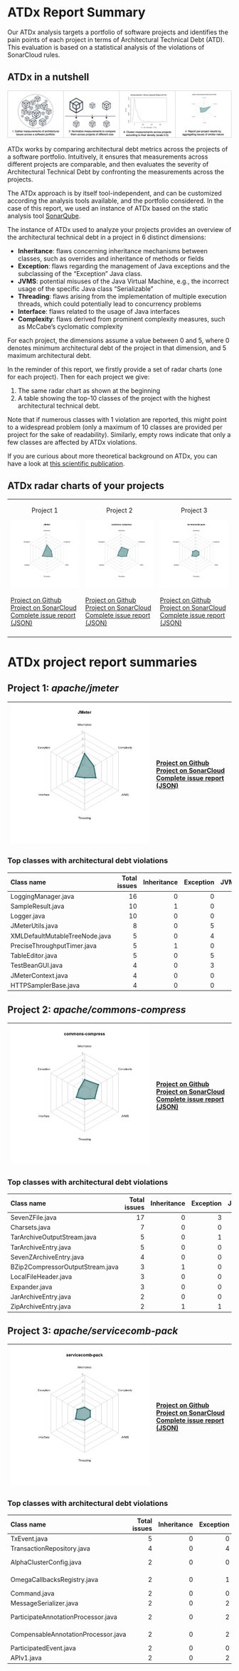 # ATDx Report Summary
Our ATDx analysis targets a portfolio of software projects and identifies the pain points of each project in terms of Architectural Technical Debt (ATD). This evaluation is based on a statistical analysis of the violations of SonarCloud rules.

## ATDx in a nutshell
![ATDx in a nutshell](https://raw.githubusercontent.com/S2-group/ATDx_reports/master/plots/atdx_in_a_nutshell.jpg)

ATDx works by comparing architectural debt metrics across the projects of a software portfolio. Intuitively, it ensures that measurements across different projects are comparable, and then evaluates the severity of Architectural Technical Debt by confronting the measurements across the projects.

The ATDx approach is by itself tool-independent, and can be customized according the analysis tools available, and the portfolio considered.
In the case of this report, we used an instance of ATDx based on the static analysis tool [SonarQube](https://www.sonarqube.org/).

The instance of ATDx used to analyze your projects provides an overview of the architectural technical debt in a project in 6 distinct dimensions:
* **Inheritance**: flaws concerning inheritance mechanisms between classes, such as overrides and inheritance of methods or fields
* **Exception**: flaws regarding the management of Java exceptions and the subclassing of the “Exception” Java class.
* **JVMS**: potential misuses of the Java Virtual Machine, e.g., the incorrect usage of the specific Java class “Serializable”
* **Threading**: flaws arising from the implementation of multiple execution threads, which could potentially lead to concurrency problems
* **Interface**: flaws related to the usage of Java interfaces
* **Complexity**: flaws derived from prominent complexity measures, such as McCabe’s cyclomatic complexity

For each project, the dimensions assume a value between 0 and 5, where 0 denotes minimum architectural debt of the project in that dimension, and 5 maximum architectural debt.

In the reminder of this report, we firstly provide a set of radar charts (one for each project). Then for each project we give:
1. The same radar chart as shown at the beginning
2. A table showing the top-10 classes of the project with the highest architectural technical debt.

Note that if numerous classes with 1 violation are reported, this might point to a widespread problem (only a maximum of 10 classes are provided per project for the sake of readability). Similarly, empty rows indicate that only a few classes are affected by ATDx violations.

If you are curious about more theoretical background on ATDx, you can have a look at [this scientific publication](https://robertoverdecchia.github.io/papers/ENASE_2020.pdf).

## ATDx radar charts of your projects
||||
|-|-|-|
|<p align="center">Project 1</p><img src="https://github.com/S2-group/ATDx_reports/blob/master/plots/JMeter.jpg"/> <p style="text-align:left">[Project on Github](https://github.com/apache/jmeter) <br> [Project on SonarCloud ](https://sonarcloud.io/dashboard?id=JMeter) <br> [Complete issue report (JSON)](https://github.com/S2-group/ATDx_reports/blob/master/jsons/JMeter.json)</p>|<p align="center">Project 2</p><img src="https://github.com/S2-group/ATDx_reports/blob/master/plots/commons-compress.jpg"/> <p style="text-align:left">[Project on Github](https://github.com/apache/commons-compress) <br> [Project on SonarCloud ](https://sonarcloud.io/dashboard?id=commons-compress) <br> [Complete issue report (JSON)](https://github.com/S2-group/ATDx_reports/blob/master/jsons/commons-compress.json)</p>|<p align="center">Project 3</p><img src="https://github.com/S2-group/ATDx_reports/blob/master/plots/servicecomb-pack.jpg"/> <p style="text-align:left">[Project on Github](https://github.com/apache/servicecomb-pack) <br> [Project on SonarCloud ](https://sonarcloud.io/dashboard?id=servicecomb-pack) <br> [Complete issue report (JSON)](https://github.com/S2-group/ATDx_reports/blob/master/jsons/servicecomb-pack.json)</p>
 | |

# ATDx project report summaries
## Project 1: _apache/jmeter_
|<img src="https://github.com/S2-group/ATDx_reports/blob/master/plots/JMeter.jpg"/>|<p style="text-align:left">[Project on Github](https://github.com/apache/jmeter) <br> [Project on SonarCloud ](https://sonarcloud.io/dashboard?id=JMeter) <br> [Complete issue report (JSON)](https://github.com/S2-group/ATDx_reports/blob/master/jsons/JMeter.json)</p>
|-|-|
### Top classes with architectural debt violations
| Class name                     |   Total issues |   Inheritance |   Exception |   JVMS |   Interface |   Threading |   Complexity | Fully qualified class name                                                                        |
|:-------------------------------|---------------:|--------------:|------------:|-------:|------------:|------------:|-------------:|:--------------------------------------------------------------------------------------------------|
| LoggingManager.java            |             16 |             0 |           0 |      0 |          16 |           0 |            0 | src/jorphan/src/main/java/org/apache/jorphan/logging/LoggingManager.java                          |
| SampleResult.java              |             10 |             1 |           0 |      0 |           9 |           0 |            0 | src/core/src/main/java/org/apache/jmeter/samplers/SampleResult.java                               |
| Logger.java                    |             10 |             0 |           0 |      0 |          10 |           0 |            0 | src/jorphan/src/main/java/org/apache/log/Logger.java                                              |
| JMeterUtils.java               |              8 |             0 |           5 |      0 |           3 |           0 |            0 | src/core/src/main/java/org/apache/jmeter/util/JMeterUtils.java                                    |
| XMLDefaultMutableTreeNode.java |              5 |             0 |           4 |      0 |           1 |           0 |            0 | src/components/src/main/java/org/apache/jmeter/visualizers/XMLDefaultMutableTreeNode.java         |
| PreciseThroughputTimer.java    |              5 |             1 |           0 |      0 |           4 |           0 |            0 | src/components/src/main/java/org/apache/jmeter/timers/poissonarrivals/PreciseThroughputTimer.java |
| TableEditor.java               |              5 |             0 |           5 |      0 |           0 |           0 |            0 | src/core/src/main/java/org/apache/jmeter/testbeans/gui/TableEditor.java                           |
| TestBeanGUI.java               |              4 |             0 |           3 |      0 |           1 |           0 |            0 | src/core/src/main/java/org/apache/jmeter/testbeans/gui/TestBeanGUI.java                           |
| JMeterContext.java             |              4 |             0 |           0 |      0 |           4 |           0 |            0 | src/core/src/main/java/org/apache/jmeter/threads/JMeterContext.java                               |
| HTTPSamplerBase.java           |              4 |             0 |           0 |      0 |           4 |           0 |            0 | src/protocol/http/src/main/java/org/apache/jmeter/protocol/http/sampler/HTTPSamplerBase.java      |

## Project 2: _apache/commons-compress_
|<img src="https://github.com/S2-group/ATDx_reports/blob/master/plots/commons-compress.jpg"/>|<p style="text-align:left">[Project on Github](https://github.com/apache/commons-compress) <br> [Project on SonarCloud ](https://sonarcloud.io/dashboard?id=commons-compress) <br> [Complete issue report (JSON)](https://github.com/S2-group/ATDx_reports/blob/master/jsons/commons-compress.json)</p>
|-|-|
### Top classes with architectural debt violations
| Class name                       |   Total issues |   Inheritance |   Exception |   JVMS |   Interface |   Threading |   Complexity | Fully qualified class name                                                                   |
|:---------------------------------|---------------:|--------------:|------------:|-------:|------------:|------------:|-------------:|:---------------------------------------------------------------------------------------------|
| SevenZFile.java                  |             17 |             0 |           3 |      0 |           3 |           0 |           11 | src/main/java/org/apache/commons/compress/archivers/sevenz/SevenZFile.java                   |
| Charsets.java                    |              7 |             0 |           0 |      0 |           7 |           0 |            0 | src/main/java/org/apache/commons/compress/utils/Charsets.java                                |
| TarArchiveOutputStream.java      |              5 |             0 |           1 |      0 |           4 |           0 |            0 | src/main/java/org/apache/commons/compress/archivers/tar/TarArchiveOutputStream.java          |
| TarArchiveEntry.java             |              5 |             0 |           0 |      0 |           2 |           0 |            3 | src/main/java/org/apache/commons/compress/archivers/tar/TarArchiveEntry.java                 |
| SevenZArchiveEntry.java          |              4 |             0 |           0 |      0 |           4 |           0 |            0 | src/main/java/org/apache/commons/compress/archivers/sevenz/SevenZArchiveEntry.java           |
| BZip2CompressorOutputStream.java |              3 |             1 |           0 |      0 |           0 |           0 |            2 | src/main/java/org/apache/commons/compress/compressors/bzip2/BZip2CompressorOutputStream.java |
| LocalFileHeader.java             |              3 |             0 |           0 |      0 |           3 |           0 |            0 | src/main/java/org/apache/commons/compress/archivers/arj/LocalFileHeader.java                 |
| Expander.java                    |              3 |             0 |           0 |      0 |           3 |           0 |            0 | src/main/java/org/apache/commons/compress/archivers/examples/Expander.java                   |
| JarArchiveEntry.java             |              2 |             0 |           0 |      0 |           2 |           0 |            0 | src/main/java/org/apache/commons/compress/archivers/jar/JarArchiveEntry.java                 |
| ZipArchiveEntry.java             |              2 |             1 |           1 |      0 |           0 |           0 |            0 | src/main/java/org/apache/commons/compress/archivers/zip/ZipArchiveEntry.java                 |

## Project 3: _apache/servicecomb-pack_
|<img src="https://github.com/S2-group/ATDx_reports/blob/master/plots/servicecomb-pack.jpg"/>|<p style="text-align:left">[Project on Github](https://github.com/apache/servicecomb-pack) <br> [Project on SonarCloud ](https://sonarcloud.io/dashboard?id=servicecomb-pack) <br> [Complete issue report (JSON)](https://github.com/S2-group/ATDx_reports/blob/master/jsons/servicecomb-pack.json)</p>
|-|-|
### Top classes with architectural debt violations
| Class name                          |   Total issues |   Inheritance |   Exception |   JVMS |   Interface |   Threading |   Complexity | Fully qualified class name                                                                                                        |
|:------------------------------------|---------------:|--------------:|------------:|-------:|------------:|------------:|-------------:|:----------------------------------------------------------------------------------------------------------------------------------|
| TxEvent.java                        |              5 |             0 |           0 |      0 |           5 |           0 |            0 | alpha/alpha-core/src/main/java/org/apache/servicecomb/pack/alpha/core/TxEvent.java                                                |
| TransactionRepository.java          |              4 |             0 |           4 |      0 |           0 |           0 |            0 | alpha/alpha-fsm/src/main/java/org/apache/servicecomb/pack/alpha/fsm/repository/TransactionRepository.java                         |
| AlphaClusterConfig.java             |              2 |             0 |           0 |      0 |           2 |           0 |            0 | omega/omega-connector/omega-connector-grpc/src/main/java/org/apache/servicecomb/pack/omega/connector/grpc/AlphaClusterConfig.java |
| OmegaCallbacksRegistry.java         |              2 |             0 |           1 |      0 |           1 |           0 |            0 | alpha/alpha-server/src/main/java/org/apache/servicecomb/pack/alpha/server/tcc/callback/OmegaCallbacksRegistry.java                |
| Command.java                        |              2 |             0 |           0 |      0 |           2 |           0 |            0 | alpha/alpha-core/src/main/java/org/apache/servicecomb/pack/alpha/core/Command.java                                                |
| MessageSerializer.java              |              2 |             0 |           2 |      0 |           0 |           0 |            0 | alpha/alpha-fsm/src/main/java/org/apache/servicecomb/pack/alpha/fsm/channel/redis/MessageSerializer.java                          |
| ParticipateAnnotationProcessor.java |              2 |             0 |           2 |      0 |           0 |           0 |            0 | omega/omega-spring-tx/src/main/java/org/apache/servicecomb/pack/omega/transaction/spring/ParticipateAnnotationProcessor.java      |
| CompensableAnnotationProcessor.java |              2 |             0 |           2 |      0 |           0 |           0 |            0 | omega/omega-spring-tx/src/main/java/org/apache/servicecomb/pack/omega/transaction/spring/CompensableAnnotationProcessor.java      |
| ParticipatedEvent.java              |              2 |             0 |           0 |      0 |           2 |           0 |            0 | alpha/alpha-server/src/main/java/org/apache/servicecomb/pack/alpha/server/tcc/jpa/ParticipatedEvent.java                          |
| APIv1.java                          |              2 |             0 |           2 |      0 |           0 |           0 |            0 | alpha/alpha-core/src/main/java/org/apache/servicecomb/pack/alpha/core/api/APIv1.java                                              |

